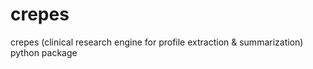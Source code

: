 # crepes
crepes (clinical research engine for profile extraction &amp; summarization) python package
